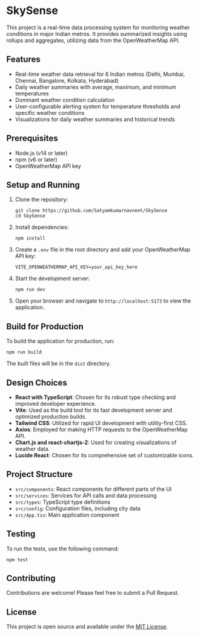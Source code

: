 # SkySense

This project is a real-time data processing system for monitoring weather conditions in major Indian metros. It provides summarized insights using rollups and aggregates, utilizing data from the OpenWeatherMap API.

## Features

- Real-time weather data retrieval for 6 Indian metros (Delhi, Mumbai, Chennai, Bangalore, Kolkata, Hyderabad)
- Daily weather summaries with average, maximum, and minimum temperatures
- Dominant weather condition calculation
- User-configurable alerting system for temperature thresholds and specific weather conditions
- Visualizations for daily weather summaries and historical trends

## Prerequisites

- Node.js (v14 or later)
- npm (v6 or later)
- OpenWeatherMap API key

## Setup and Running

1. Clone the repository:
   ```
   git clone https://github.com/Satyamkumarnavneet/SkySense
   cd SkySense
   ```

2. Install dependencies:
   ```
   npm install
   ```

3. Create a `.env` file in the root directory and add your OpenWeatherMap API key:
   ```
   VITE_OPENWEATHERMAP_API_KEY=your_api_key_here
   ```

4. Start the development server:
   ```
   npm run dev
   ```

5. Open your browser and navigate to `http://localhost:5173` to view the application.

## Build for Production

To build the application for production, run:

```
npm run build
```

The built files will be in the `dist` directory.

## Design Choices

- **React with TypeScript**: Chosen for its robust type checking and improved developer experience.
- **Vite**: Used as the build tool for its fast development server and optimized production builds.
- **Tailwind CSS**: Utilized for rapid UI development with utility-first CSS.
- **Axios**: Employed for making HTTP requests to the OpenWeatherMap API.
- **Chart.js and react-chartjs-2**: Used for creating visualizations of weather data.
- **Lucide React**: Chosen for its comprehensive set of customizable icons.

## Project Structure

- `src/components`: React components for different parts of the UI
- `src/services`: Services for API calls and data processing
- `src/types`: TypeScript type definitions
- `src/config`: Configuration files, including city data
- `src/App.tsx`: Main application component

## Testing

To run the tests, use the following command:

```
npm test
```

## Contributing

Contributions are welcome! Please feel free to submit a Pull Request.

## License

This project is open source and available under the [MIT License](LICENSE).
